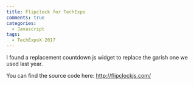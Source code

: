 ```yaml
---
title: Flipclock for TechExpo
comments: true
categories:
  - Javascript
tags:
  - TechExpoX 2017
---
```


<script
			  src="https://code.jquery.com/jquery-1.12.4.min.js"
			  integrity="sha256-ZosEbRLbNQzLpnKIkEdrPv7lOy9C27hHQ+Xp8a4MxAQ="
			  crossorigin="anonymous"></script>
<link rel="stylesheet" href="/~kds38/assets/css/flipclock.css">
<script src="/~kds38/assets/js/flipclock.min.js"></script>

I found a replacement countdown js widget to replace the garish one we used last year.

You can find the source code here: <a href="http://flipclockjs.com/">http://flipclockjs.com/</a>

<div class="clock" markdown="1"></div>

<script type="text/javascript">
  var today = new Date();
  var t2 = new Date(2017, 03, 07, 9, 0, 0, 0);
  var dif = t2.getTime() - today.getTime();

  var Seconds_from_T1_to_T2 = dif / 1000;
  var Seconds_Between_Dates = Math.round(Seconds_from_T1_to_T2);
	var clock = $('.clock').FlipClock(Seconds_Between_Dates, {
		clockFace: 'DailyCounter',
		countdown: true
	});
</script>
